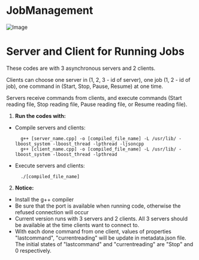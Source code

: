 # JobManagement
![Image](https://github.com/user-attachments/assets/820487eb-89e9-4467-b34a-d09ef642012b)
# Server and Client for Running Jobs 
These codes are with 3 asynchronous servers and 2 clients. 

Clients can choose one server in (1, 2, 3 - id of server), one job (1, 2 - id of job), one command in (Start, Stop, Pause, Resume) at one time. 

Servers receive commands from clients, and execute commands (Start reading file, Stop reading file, Pause reading file, or Resume reading file).


1. **Run the codes with:**
- Compile servers and clients:

        g++ [server_name.cpp] -o [compiled_file_name] -L /usr/lib/ -lboost_system -lboost_thread -lpthread -ljsoncpp 
        g++ [client_name.cpp] -o [compiled_file_name] -L /usr/lib/ -lboost_system -lboost_thread -lpthread
        
- Execute servers and clients:

        ./[compiled_file_name]

2. **Notice:**

- Install the g++ compiler
- Be sure that the port is available when running code, otherwise the refused connection will occur
- Current version runs with 3 servers and 2 clients. All 3 servers should be available at the time clients want to connect to. 
- With each done command from one client, values of properties "lastcommand", "currentreading" will be update in metadata.json file. The initial states of "lastcommand" and "currentreading" are "Stop" and 0 respectively. 
